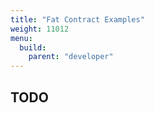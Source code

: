 ```yaml
---
title: "Fat Contract Examples"
weight: 11012
menu:
  build:
    parent: "developer"
---
```


## TODO
